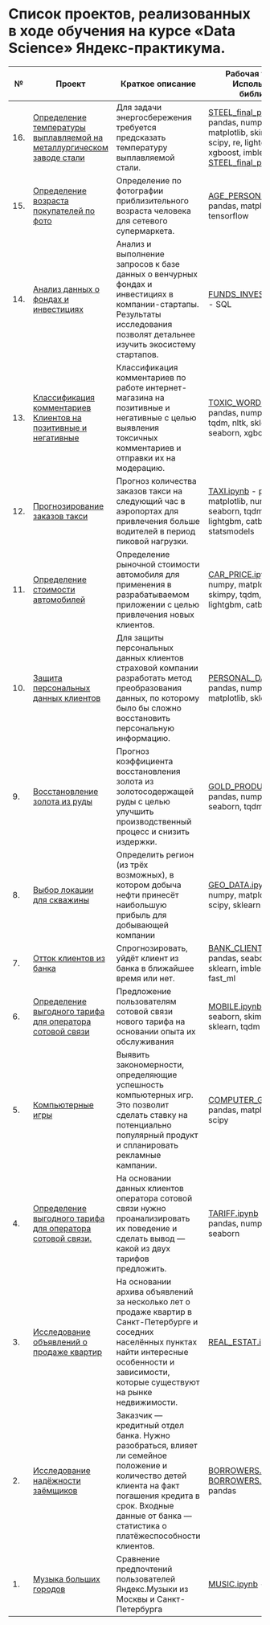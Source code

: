 # Список проектов, реализованных в ходе обучения на курсе «Data Science» Яндекс-практикума.

|№|Проект|Краткое описание|Рабочая тетрадь - Используемые библиотеки|
|---|---|---|---|
|16.|[Определение температуры выплавляемой на металлургическом заводе стали](./projects/README_20_STEEL.md)|Для задачи энергосбережения требуется предсказать температуру выплавляемой стали.|[STEEL_final_project.ipynb](./projects/ds_sprint_20_STEEL_final_project.ipynb) - pandas, numpy, seaborn, matplotlib, skimpy, sklearn, scipy, re, lightgbm, catboost, xgboost, imblearn.pipeline   [STEEL_final_project.html](./projects/ds_sprint_20_STEEL_final_project.html)|
|15.|[Определение возраста покупателей по фото](./projects/README_18_AGE_PERSON.md)|Определение по фотографии приблизительного возраста человека для сетевого супермаркета.|[AGE_PERSON.ipynb](./projects/ds_sprint_18_AGE_PERSON_computer_vision.ipynb) - pandas, matplotlib, tensorflow|
|14.|[Анализ данных о фондах и инвестициях](./projects/README_17_SQL_INVESTMENT_FUNDS.md)|Анализ и выполнение запросов к базе данных о венчурных фондах и инвестициях в компании-стартапы. Результаты исследования позволят детальнее изучить экосистему стартапов.|[FUNDS_INVESTMENTSipynb](./projects/ds_sprint_17_SQL_INVESTMENT_FUNDS.ipynb) - SQL|
|13.|[Классификация комментариев Клиентов на позитивные и негативные](./projects/README_16_TOXIC_WORDS.md)|Классификация комментариев по работе интернет-магазина на позитивные и негативные с целью выявления токсичных комментариев и отправки их на модерацию.|[TOXIC_WORDS.ipynb](./projects/ds_sprint_16_TOXIC_WORDS.ipynb) - pandas, numpy, matplotlib, tqdm, nltk, sklearn, lightgbm, seaborn, xgboost|
|12.|[Прогнозирование заказов такси](./projects/README_15_ORDERING_TAXI.md)|Прогноз количества заказов такси на следующий час в аэропортах для привлечения больше водителей в период пиковой нагрузки.|[TAXI.ipynb](./projects/ds_sprint_15_ORDERING_TAXI.ipynb) - pandas, matplotlib, numpy, os, time, seaborn, tqdm, sklearn, lightgbm, catboost, xgboost, statsmodels|
|11.|[Определение стоимости автомобилей](./projects/README_14_AUTO_PRICE.md)|Определение рыночной стоимости автомобиля для применения в разрабатываемом приложении с целью привлечения новых клиентов.|[CAR_PRICE.ipynb](./projects/ds_sprint_14_AUTO_PRICE.ipynb) - pandas, numpy, matplotlib, seaborn, skimpy, tqdm, sklearn, lightgbm, catboost, xgboost|
|10.|[Защита персональных данных клиентов](./projects/README_13_PERSONAL_DATA.md)|Для защиты персональных данных клиентов страховой компании разработать метод преобразования данных, по которому было бы сложно восстановить персональную информацию.|[PERSONAL_DATA.ipynb](./projects/ds_sprint_13_PERSONAL_DATA.ipynb) - pandas, numpy, seaborn, matplotlib, sklearn|
|9.|[Восстановление золота из руды](./projects/README_12_GOLD_PRODUCER.md)|Прогноз коэффициента восстановления золота из золотосодержащей руды с целью улучшить производственный процесс и снизить издержки.|[GOLD_PRODUCER.ipynb](./projects/ds_sprint_12_GOLD_PRODUCER.ipynb) - pandas, numpy, matplotlib, seaborn, tqdm, sklearn|
|8.|[Выбор локации для скважины](./projects/README_11_GEO_DATA.md)|Определить регион (из трёх возможных), в котором добыча нефти принесёт наибольшую прибыль для добывающей компании|[GEO_DATA.ipynb](./projects/ds_sprint_11_GEO_DATA.ipynb) - pandas, numpy, matplotlib, seaborn, scipy, sklearn|
|7.|[Отток клиентов из банка](./projects/README_10_BANK_CLIENTS.md)|Спрогнозировать, уйдёт клиент из банка в ближайшее время или нет.|[BANK_CLIENTS.ipynb](./projects/ds_sprint_10_BANK_CLIENTS.ipynb) - pandas, seaborn, matplotlib, sklearn, imblearn, tqdm, fast_ml|
|6.|[Определение выгодного тарифа для оператора сотовой связи](./projects/README_09_MOBILE_COMPANY.md)|Предложение пользователям сотовой связи нового тарифа на основании опыта их обслуживания|[MOBILE.ipynb](./projects/ds_sprint_09_ML_MOBILE_COMPANY.ipynb) - pandas, seaborn, skimpy, matplotlib, sklearn, tqdm|
|5.|[Компьютерные игры](./projects/README_08_COMPUTER_GAMES.md)|Выявить закономерности, определяющие успешность компьютерных игр. Это позволит сделать ставку на потенциально популярный продукт и спланировать рекламные кампании.|[COMPUTER_GAMES.ipynb](./projects/ds_sprint_08_COMPUTER_GAMES.ipynb) - pandas, matplotlib, numpy, scipy|
|4.|[Определение выгодного тарифа для оператора сотовой связи.](./projects/README_06_BEST_CELLULAR_TARIFF.md "README.md")|На основании данных клиентов оператора сотовой связи нужно проанализировать их поведение и сделать вывод — какой из двух тарифов предложить.|[TARIFF.ipynb](./projects/ds_sprint_06_statistic_BEST_CELLULAR_TARIFF.ipy0nb "notebook.ipynb") - pynb	pandas, numpy, matplotlib, seaborn|
|3.|[Исследование объявлений о продаже квартир](./projects/README_05_REAL_ESTATE_SPB.md "README.md")|На основании архива объявлений за несколько лет о продаже квартир в Санкт-Петербурге и соседних населённых пунктах найти интересные особенности и зависимости, которые существуют на рынке недвижимости.|[REAL_ESTAT.ipynb](./projects/ds_sprint_05_REAL_ESTATE_SPB.ipynb "notebook.ipynb") - pandas|
|2.|[Исследование надёжности заёмщиков](./projects/README_04_RELIABILITY_BORROWERS.md "README.md")|Заказчик — кредитный отдел банка. Нужно разобраться, влияет ли семейное положение и количество детей клиента на факт погашения кредита в срок. Входные данные от банка — статистика о платёжеспособности клиентов.|[BORROWERS.ipynb part-1](./projects/ds_sprint_04_n1_data_preprocessing_RELIABILITY_BORROWERS.ipynb "notebook1.ipynb") [BORROWERS.ipynb part-2](./projects/ds_sprint_04_n2_data_preprocessing_RELIABILITY_BORROWERS.ipynb "notebook2.ipynb")- pandas|
|1.|[Музыка больших городов](./projects/README_03_MUSIC_MOSCOW_SPB.md "README.md")|Сравнение предпочтений пользователей Яндекс.Музыки из Москвы и Санкт-Петербурга|[MUSIC.ipynb](./projects/ds_sprint_03_MUSIC_MOSCOW_SPB.ipynb "notebook.ipynb") - pandas|
